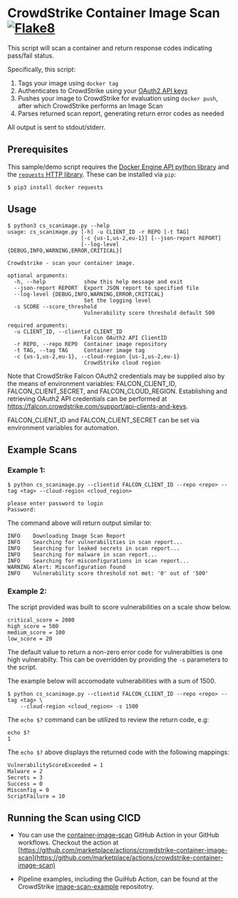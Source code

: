 # CrowdStrike Container Image Scan [![Flake8](https://github.com/CrowdStrike/container-image-scan/actions/workflows/linting.yml/badge.svg)](https://github.com/CrowdStrike/container-image-scan/actions/workflows/linting.yml)

This script will scan a container and return response codes indicating pass/fail status.

Specifically, this script:
1. Tags your image using ``docker tag``
2. Authenticates to CrowdStrike using your [OAuth2 API keys](https://falcon.crowdstrike.com/support/api-clients-and-keys)
3. Pushes your image to CrowdStrike for evaluation using ``docker push``, after which CrowdStrike performs an Image Scan
4. Parses returned scan report, generating return error codes as needed

All output is sent to stdout/stderr.


## Prerequisites
This sample/demo script requires the [Docker Engine API python library](https://pypi.org/project/docker/) and the [``requests`` HTTP library](https://pypi.org/project/requests/). These can be installed via ``pip``:

```shell
$ pip3 install docker requests
```

## Usage
```shell
$ python3 cs_scanimage.py --help
usage: cs_scanimage.py [-h] -u CLIENT_ID -r REPO [-t TAG]
                       [-c {us-1,us-2,eu-1}] [--json-report REPORT]
                       [--log-level {DEBUG,INFO,WARNING,ERROR,CRITICAL}]

Crowdstrike - scan your container image.

optional arguments:
  -h, --help            show this help message and exit
  --json-report REPORT  Export JSON report to specified file
  --log-level {DEBUG,INFO,WARNING,ERROR,CRITICAL}
                        Set the logging level
  -s SCORE --score_threshold
                        Vulnerability score threshold default 500

required arguments:
  -u CLIENT_ID, --clientid CLIENT_ID
                        Falcon OAuth2 API ClientID
  -r REPO, --repo REPO  Container image repository
  -t TAG, --tag TAG     Container image tag
  -c {us-1,us-2,eu-1}, --cloud-region {us-1,us-2,eu-1}
                        CrowdStrike cloud region
```

Note that CrowdStrike Falcon OAuth2 credentials may be supplied also by the means of environment variables: FALCON_CLIENT_ID, FALCON_CLIENT_SECRET, and FALCON_CLOUD_REGION. Establishing and retrieving OAuth2 API credentials can be performed at https://falcon.crowdstrike.com/support/api-clients-and-keys.

FALCON_CLIENT_ID and FALCON_CLIENT_SECRET can be set via environment variables for automation.

## Example Scans

### Example 1:

```shell
$ python cs_scanimage.py --clientid FALCON_CLIENT_ID --repo <repo> --tag <tag> --cloud-region <cloud_region>

please enter password to login
Password:
```

The command above will return output similar to:

```shell
INFO    Downloading Image Scan Report
INFO    Searching for vulnerabilities in scan report...
INFO    Searching for leaked secrets in scan report...
INFO    Searching for malware in scan report...
INFO    Searching for misconfigurations in scan report...
WARNING Alert: Misconfiguration found
INFO    Vulnerability score threshold not met: '0' out of '500'
```

### Example 2:

The script provided was built to score vulnerabilities on a scale show below.
```
critical_score = 2000
high_score = 500
medium_score = 100
low_score = 20
```

The default value to return a non-zero error code for vulnerabilties is one high vulnerabilty. This can be overridden by providing the `-s` parameters to the script.

The example below will accomodate vulnerabilities with a sum of 1500.

```shell
$ python cs_scanimage.py --clientid FALCON_CLIENT_ID --repo <repo> --tag <tag> \
    --cloud-region <cloud_region> -s 1500

```

The ```echo $?``` command can be utilized to review the return code, e.g:
```shell 
echo $?
1
```

The ```echo $?``` above displays the returned code with the following mappings:
```shell
VulnerabilityScoreExceeded = 1
Malware = 2
Secrets = 3
Success = 0
Misconfig = 0
ScriptFailure = 10
```

## Running the Scan using CICD


  * You can use the [container-image-scan](https://github.com/marketplace/actions/crowdstrike-container-image-scan) GitHub Action in your GitHub workflows. Checkout the action at [https://github.com/marketplace/actions/crowdstrike-container-image-scan](https://github.com/marketplace/actions/crowdstrike-container-image-scan)

  * Pipeline examples, including the GuiHub Action, can be found at the CrowdStrike [image-scan-example](https://github.com/CrowdStrike/image-scan-example) repositotry.

